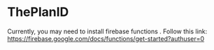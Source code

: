 # ThePlanID

Currently, you may need to install firebase functions .
Follow this link: https://firebase.google.com/docs/functions/get-started?authuser=0





